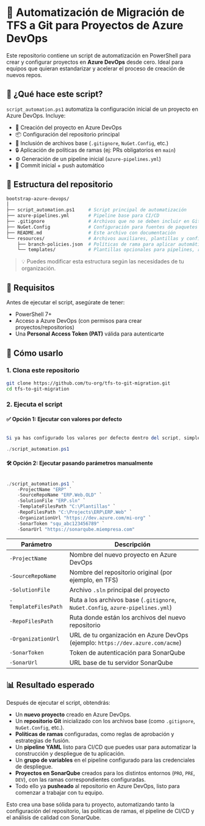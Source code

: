# 🚀 Automatización de Migración de TFS a Git para Proyectos de Azure DevOps

Este repositorio contiene un script de automatización en PowerShell para crear y configurar proyectos en **Azure DevOps** desde cero. Ideal para equipos que quieran estandarizar y acelerar el proceso de creación de nuevos repos.

## 🧰 ¿Qué hace este script?

`script_automation.ps1` automatiza la configuración inicial de un proyecto en Azure DevOps. Incluye:

- 🔨 Creación del proyecto en Azure DevOps
- 📦 Configuración del repositorio principal
- 📁 Inclusión de archivos base (`.gitignore`, `NuGet.Config`, etc.)
- 🔒 Aplicación de políticas de ramas (ej: PRs obligatorios en `main`)
- ⚙️ Generación de un pipeline inicial (`azure-pipelines.yml`)
- 💾 Commit inicial + push automático

## 📁 Estructura del repositorio

```bash
bootstrap-azure-devops/
│
├── script_automation.ps1     # Script principal de automatización
├── azure-pipelines.yml       # Pipeline base para CI/CD
├── .gitignore                # Archivos que no se deben incluir en Git
├── NuGet.Config              # Configuración para fuentes de paquetes NuGet
├── README.md                 # Este archivo con documentación
└── resources/                # Archivos auxiliares, plantillas y configuraciones adicionales
    ├── branch-policies.json  # Políticas de rama para aplicar automáticamente
    └── templates/            # Plantillas opcionales para pipelines, repos, etc.
```

> 💡 Puedes modificar esta estructura según las necesidades de tu organización.


## 🚦 Requisitos

Antes de ejecutar el script, asegúrate de tener:

- PowerShell 7+
- Acceso a Azure DevOps (con permisos para crear proyectos/repositorios)
- Una **Personal Access Token (PAT)** válida para autenticarte

## 🧪 Cómo usarlo

### 1. Clona este repositorio

```bash
git clone https://github.com/tu-org/tfs-to-git-migration.git
cd tfs-to-git-migration
```

### 2. Ejecuta el script

#### ✅ Opción 1: Ejecutar con valores por defecto

```powershell

Si ya has configurado los valores por defecto dentro del script, simplemente ejecútalo así:

./script_automation.ps1
```

#### 🛠️ Opción 2: Ejecutar pasando parámetros manualmente

```powershell

./script_automation.ps1 `
    -ProjectName "ERP" `
    -SourceRepoName "ERP.Web.OLD" `
    -SolutionFile "ERP.sln" `
    -TemplateFilesPath "C:\Plantillas" `
    -RepoFilesPath "C:\Projects\ERP\ERP.Web" `
    -OrganizationUrl "https://dev.azure.com/mi-org" `
    -SonarToken "squ_abc123456789" `
    -SonarUrl "https://sonarqube.miempresa.com"
```

| Parámetro              | Descripción                                                                    |
|------------------------|--------------------------------------------------------------------------------|
| `-ProjectName`         | Nombre del nuevo proyecto en Azure DevOps                                      |
| `-SourceRepoName`      | Nombre del repositorio original (por ejemplo, en TFS)                          |
| `-SolutionFile`        | Archivo `.sln` principal del proyecto                                          |
| `-TemplateFilesPath`   | Ruta a los archivos base (`.gitignore`, `NuGet.Config`, `azure-pipelines.yml`) |
| `-RepoFilesPath`       | Ruta donde están los archivos del nuevo repositorio                            |
| `-OrganizationUrl`     | URL de tu organización en Azure DevOps (ejemplo: `https://dev.azure.com/acme`) |
| `-SonarToken`          | Token de autenticación para SonarQube                                          |
| `-SonarUrl`            | URL base de tu servidor SonarQube                                              |

## 📊 Resultado esperado

Después de ejecutar el script, obtendrás:

- Un **nuevo proyecto** creado en Azure DevOps.
- Un **repositorio Git** inicializado con los archivos base (como `.gitignore`, `NuGet.Config`, etc.).
- **Políticas de ramas** configuradas, como reglas de aprobación y estrategias de fusión.
- Un **pipeline YAML** listo para CI/CD que puedes usar para automatizar la construcción y despliegue de tu aplicación.
- Un **grupo de variables** en el pipeline configurado para las credenciales de despliegue.
- **Proyectos en SonarQube** creados para los distintos entornos (`PRO`, `PRE`, `DEV`), con las ramas correspondientes configuradas.
- Todo ello ya **pusheado** al repositorio en Azure DevOps, listo para comenzar a trabajar con tu equipo.

Esto crea una base sólida para tu proyecto, automatizando tanto la configuración del repositorio, las políticas de ramas, el pipeline de CI/CD y el análisis de calidad con SonarQube.



